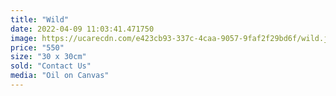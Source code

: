 ```yaml
---
title: "Wild"
date: 2022-04-09 11:03:41.471750
image: https://ucarecdn.com/e423cb93-337c-4caa-9057-9faf2f29bd6f/wild.jpg
price: "550"
size: "30 x 30cm"
sold: "Contact Us"
media: "Oil on Canvas"
---
```


